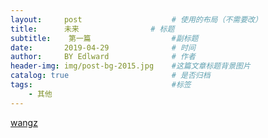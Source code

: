 ```yaml
---
layout:     post                    # 使用的布局（不需要改）
title:      未来                # 标题 
subtitle:    第一篇                  #副标题
date:       2019-04-29              # 时间
author:     BY Edlward              # 作者
header-img: img/post-bg-2015.jpg    #这篇文章标题背景图片
catalog: true                       # 是否归档
tags:                               #标签
    - 其他
---
```

[wangz](https://www.aliexpress.com/popular/15-pin-male-to-usb-adapter.html)   
